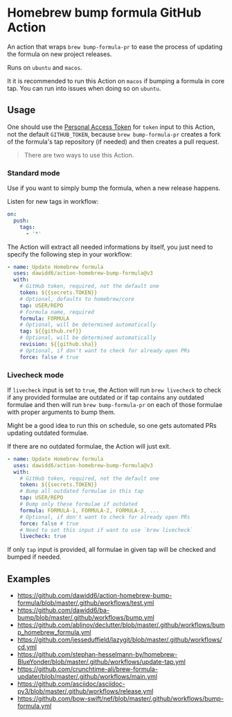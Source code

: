 # Homebrew bump formula GitHub Action

An action that wraps `brew bump-formula-pr` to ease the process of updating the formula on new project releases.

Runs on `ubuntu` and `macos`.

It it is recommended to run this Action on `macos` if bumping a formula in core tap. You can run into issues when doing so on `ubuntu`.

## Usage

One should use the [Personal Access Token](https://github.com/settings/tokens/new?scopes=public_repo) for `token` input to this Action, not the default `GITHUB_TOKEN`, because `brew bump-formula-pr` creates a fork of the formula's tap repository (if needed) and then creates a pull request.

> There are two ways to use this Action.

### Standard mode

Use if you want to simply bump the formula, when a new release happens.

Listen for new tags in workflow:

```yaml
on:
  push:
    tags:
      - '*'
```

The Action will extract all needed informations by itself, you just need to specify the following step in your workflow:

```yaml
- name: Update Homebrew formula
  uses: dawidd6/action-homebrew-bump-formula@v3
  with:
    # GitHub token, required, not the default one
    token: ${{secrets.TOKEN}}
    # Optional, defaults to homebrew/core
    tap: USER/REPO
    # Formula name, required
    formula: FORMULA
    # Optional, will be determined automatically
    tag: ${{github.ref}}
    # Optional, will be determined automatically
    revision: ${{github.sha}}
    # Optional, if don't want to check for already open PRs
    force: false # true
```

### Livecheck mode

If `livecheck` input is set to `true`, the Action will run `brew livecheck` to check if any provided formulae are outdated or if tap contains any outdated formulae and then will run `brew bump-formula-pr` on each of those formulae with proper arguments to bump them.

Might be a good idea to run this on schedule, so one gets automated PRs updating outdated formulae.

If there are no outdated formulae, the Action will just exit.

```yaml
- name: Update Homebrew formula
  uses: dawidd6/action-homebrew-bump-formula@v3
  with:
    # GitHub token, required, not the default one
    token: ${{secrets.TOKEN}}
    # Bump all outdated formulae in this tap
    tap: USER/REPO
    # Bump only these formulae if outdated
    formula: FORMULA-1, FORMULA-2, FORMULA-3, ...
    # Optional, if don't want to check for already open PRs
    force: false # true
    # Need to set this input if want to use `brew livecheck`
    livecheck: true
```

If only `tap` input is provided, all formulae in given tap will be checked and bumped if needed.

## Examples

- https://github.com/dawidd6/action-homebrew-bump-formula/blob/master/.github/workflows/test.yml
- https://github.com/dawidd6/ba-bump/blob/master/.github/workflows/bump.yml
- https://github.com/ablinov/declutter/blob/master/.github/workflows/bump_homebrew_formula.yml
- https://github.com/jesseduffield/lazygit/blob/master/.github/workflows/cd.yml
- https://github.com/stephan-hesselmann-by/homebrew-BlueYonder/blob/master/.github/workflows/update-tap.yml
- https://github.com/crunchtime-ali/brew-formula-updater/blob/master/.github/workflows/main.yml
- https://github.com/asciidoc/asciidoc-py3/blob/master/.github/workflows/release.yml
- https://github.com/bow-swift/nef/blob/master/.github/workflows/bump-formula.yml
